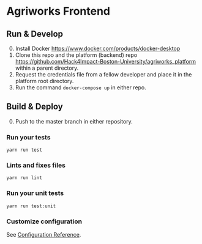 # Agriworks Frontend 

## Run & Develop
0. Install Docker https://www.docker.com/products/docker-desktop
1. Clone this repo and the platform (backend) repo   https://github.com/Hack4Impact-Boston-University/agriworks_platform within a parent directory.
2. Request the credentials file from a fellow developer and place it in the platform root directory.
3. Run the command `docker-compose up` in either repo.

## Build & Deploy

0. Push to the master branch in either repository.

### Run your tests
```
yarn run test
```

### Lints and fixes files
```
yarn run lint
```

### Run your unit tests
```
yarn run test:unit
```

### Customize configuration
See [Configuration Reference](https://cli.vuejs.org/config/).
